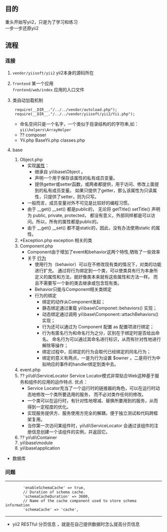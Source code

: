 ## 目的

重头开始写yii2，只是为了学习和练习  
一步一步还原yii2

## 流程

### 连接
1. `vendor/yiisoft/yii2` yii2本身的源码所在
2. `frontend`	某一个应用   
   `frontend/web/index` 应用的入口文件  
3. 类自动加载机制
	
	    require(__DIR__."/../../vendor/autoload.php");
		require(__DIR__."/../../vendor/yiisoft/yii2/Yii.php");

	- 命名空间只是一个名字，一个类似于目录结构的的字符串,如：`yii\helpers\ArrayHelper`
	- ?? composer
	- Yii.php  BaseYii.php  classes.php

4. base
	1. Object.php   
		+ 实现[属性](http://www.digpage.com/property.html)：
			- 继承自 yii\base\Object 。
			- 声明一个用于保存该属性的私有成员变量。
			- 提供getter或setter函数，或两者都提供，用于访问、修改上面提到的私有成员变量。 如果只提供了getter，那么该属性为只读属性，只提供了setter，则为只写。 
		+ 一般而言，成员变量对外不可见是比较好的编程习惯。
		+ 由于 __get() __set() 都是public的， 无论将 getTitle() setTitle() 声明为 public, private, protected， 都没有意义，外部同样都是可以访问。所以，所有的属性都是public的。
		+ 由于 __get() __set() 都不是static的，因此，没有办法使用static 的属性。
	2. *Exception.php exception 相关的类
	3. Component.php
		+ Component由于增加了event和behavior这两个特性,牺牲了一些效率
		+ 关于 [行为](http://www.digpage.com/behavior.html)
			- 使用行为（behavior）可以在不修改现有类的情况下，对类的功能进行扩充。 通过将行为绑定到一个类，可以使类具有行为本身所定义的属性和方法，就好像类本来就有这些属性和方法一样。 而且不需要写一个新的类去继承或包含现有类。
			- Behavior只能与Component相关类绑定
			- 行为的绑定 
				* 绑定的动作从Component发起；
				* 静态绑定通过重载 yii\base\Componet::behaviors() 实现；
				* 动态绑定通过调用 yii\base\Component::attachBehaviors() 实现；
				* 行为还可以通过为 Component 配置 as 配置项进行绑定；
				* 行为有匿名行为和命名行为之分，区别在于绑定时是否给出命名。 命名行为可以通过其命名进行标识，从而有针对性地进行解除等操作；
				* 绑定过程中，后绑定的行为会取代已经绑定的同名行为；
				* 绑定的意义有两点，一是为行为设置 $owner 。二是将行为中拟响应的事件的handler绑定到类中去。
	4. event.php
	5. ?? yii\di\ServiceLocator   Service Locator模式非常贴合Web这种基于服务和组件的应用的运作特点. 优点：
		- Service Locator充当了一个运行时的链接器的角色，可以在运行时动态地修改一个类所要选用的服务， 而不必对类作任何的修改。
		- 一个类可以在运行时，有针对性地增减、替换所要用到的服务，从而得到一定程度的优化。
		- 实现服务提供方、服务使用方完全的解耦，便于独立测试和代码跨框架复用。
		- 当你第一次访问某组件时，yii\di\ServiceLocator 会通过该组件的注册信息创建一个该组件的实例，并返回它。
	6. ?? yii\di\Container
	7. yii\base\module
	8. yii\base\application


- 数据库






### 问题
-----------------

  			'enableSchemaCache' => true,
            // Duration of schema cache.
            'schemaCacheDuration' => 3600,
            // Name of the cache component used to store schema information
            'schemaCache' => 'cache',
----------------

- yii2  RESTful  分页信息  ，就是在自己提供数据时怎么提高分页信息
